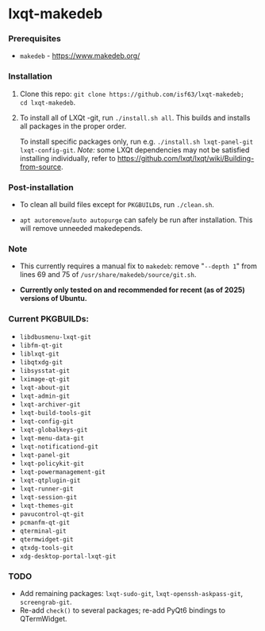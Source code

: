 # lxqt-makedeb

### Prerequisites

- `makedeb` - https://www.makedeb.org/

### Installation

1. Clone this repo: `git clone https://github.com/isf63/lxqt-makedeb;  cd lxqt-makedeb`.
2. To install all of LXQt -git, run `./install.sh all`. This builds and installs all packages in the proper order.

   To install specific packages only, run e.g. `./install.sh lxqt-panel-git lxqt-config-git`. *Note:* some LXQt dependencies may not be satisfied installing individually, refer to https://github.com/lxqt/lxqt/wiki/Building-from-source.

### Post-installation

- To clean all build files except for `PKGBUILD`s, run `./clean.sh`.

- `apt autoremove`/`auto autopurge` can safely be run after installation. This will remove unneeded makedepends.

### Note

- This currently requires a manual fix to `makedeb`: remove "`--depth 1`" from lines 69 and 75 of `/usr/share/makedeb/source/git.sh`.

- **Currently only tested on and recommended for recent (as of 2025) versions of Ubuntu.**

### Current PKGBUILDs:

- `libdbusmenu-lxqt-git`
- `libfm-qt-git`
- `liblxqt-git`
- `libqtxdg-git`
- `libsysstat-git`
- `lximage-qt-git`
- `lxqt-about-git`
- `lxqt-admin-git`
- `lxqt-archiver-git`
- `lxqt-build-tools-git`
- `lxqt-config-git`
- `lxqt-globalkeys-git`
- `lxqt-menu-data-git`
- `lxqt-notificationd-git`
- `lxqt-panel-git`
- `lxqt-policykit-git`
- `lxqt-powermanagement-git`
- `lxqt-qtplugin-git`
- `lxqt-runner-git`
- `lxqt-session-git`
- `lxqt-themes-git`
- `pavucontrol-qt-git`
- `pcmanfm-qt-git`
- `qterminal-git`
- `qtermwidget-git`
- `qtxdg-tools-git`
- `xdg-desktop-portal-lxqt-git`

### TODO

- Add remaining packages: `lxqt-sudo-git`, `lxqt-openssh-askpass-git`, `screengrab-git`.
- Re-add `check()` to several packages; re-add PyQt6 bindings to QTermWidget.
